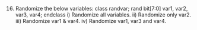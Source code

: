  16. Randomize the below variables:
class randvar;
rand bit[7:0] var1, var2, var3, var4;
endclass
i) Randomize all variables.
ii) Randomize only var2.
iii) Randomize var1 & var4.
iv) Randomize var1, var3 and var4.
